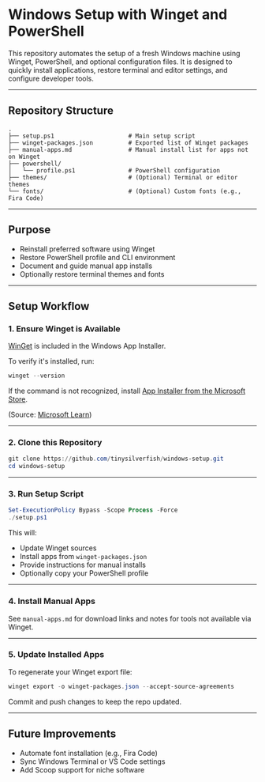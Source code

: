 # Windows Setup with Winget and PowerShell

This repository automates the setup of a fresh Windows machine using Winget, PowerShell, and optional configuration files. It is designed to quickly install applications, restore terminal and editor settings, and configure developer tools.

---

## Repository Structure

```
.
├── setup.ps1                     # Main setup script
├── winget-packages.json          # Exported list of Winget packages
├── manual-apps.md                # Manual install list for apps not on Winget
├── powershell/
│   └── profile.ps1               # PowerShell configuration
├── themes/                       # (Optional) Terminal or editor themes
└── fonts/                        # (Optional) Custom fonts (e.g., Fira Code)
```

---

## Purpose

- Reinstall preferred software using Winget
- Restore PowerShell profile and CLI environment
- Document and guide manual app installs
- Optionally restore terminal themes and fonts

---

## Setup Workflow

### 1. Ensure Winget is Available

[WinGet](https://learn.microsoft.com/en-us/windows/package-manager/winget/) is included in the Windows App Installer.

To verify it's installed, run:

```powershell
winget --version
```

If the command is not recognized, install [App Installer from the Microsoft Store](https://apps.microsoft.com/store/detail/app-installer/9NBLGGH4NNS1).

(Source: [Microsoft Learn](https://learn.microsoft.com/en-us/windows/package-manager/winget/))

---

### 2. Clone this Repository

```powershell
git clone https://github.com/tinysilverfish/windows-setup.git
cd windows-setup
```

---

### 3. Run Setup Script

```powershell
Set-ExecutionPolicy Bypass -Scope Process -Force
./setup.ps1
```

This will:
- Update Winget sources
- Install apps from `winget-packages.json`
- Provide instructions for manual installs
- Optionally copy your PowerShell profile

---

### 4. Install Manual Apps

See `manual-apps.md` for download links and notes for tools not available via Winget.

---

### 5. Update Installed Apps

To regenerate your Winget export file:

```powershell
winget export -o winget-packages.json --accept-source-agreements
```

Commit and push changes to keep the repo updated.

---

## Future Improvements

- Automate font installation (e.g., Fira Code)
- Sync Windows Terminal or VS Code settings
- Add Scoop support for niche software
